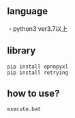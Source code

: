 ## language  
・python3 ver3.7以上

## library  
```
pip install opnnpyxl  
pip install retrying  
```

 ## how to use?  
 ```
 execute.bat
 ```
